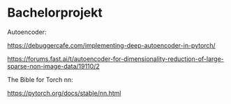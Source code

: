 # Bachelorprojekt
Autoencoder:
  
  https://debuggercafe.com/implementing-deep-autoencoder-in-pytorch/
 
 https://forums.fast.ai/t/autoencoder-for-dimensionality-reduction-of-large-sparse-non-image-data/19110/2
 
 The Bible for Torch nn:
 
 https://pytorch.org/docs/stable/nn.html
